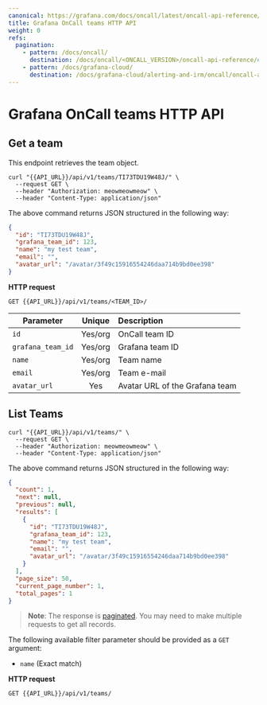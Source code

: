 ```yaml
---
canonical: https://grafana.com/docs/oncall/latest/oncall-api-reference/teams/
title: Grafana OnCall teams HTTP API
weight: 0
refs:
  pagination:
    - pattern: /docs/oncall/
      destination: /docs/oncall/<ONCALL_VERSION>/oncall-api-reference/#pagination
    - pattern: /docs/grafana-cloud/
      destination: /docs/grafana-cloud/alerting-and-irm/oncall/oncall-api-reference/#pagination
---
```


# Grafana OnCall teams HTTP API

## Get a team

This endpoint retrieves the team object.

```shell
curl "{{API_URL}}/api/v1/teams/TI73TDU19W48J/" \
  --request GET \
  --header "Authorization: meowmeowmeow" \
  --header "Content-Type: application/json"
````

The above command returns JSON structured in the following way:

```json
{
  "id": "TI73TDU19W48J",
  "grafana_team_id": 123,
  "name": "my test team",
  "email": "",
  "avatar_url": "/avatar/3f49c15916554246daa714b9bd0ee398"
}
```

**HTTP request**

`GET {{API_URL}}/api/v1/teams/<TEAM_ID>/`

| Parameter         | Unique  | Description                    |
| ----------------- | :-----: | :----------------------------- |
| `id`              | Yes/org | OnCall team ID                 |
| `grafana_team_id` | Yes/org | Grafana team ID                |
| `name`            | Yes/org | Team name                      |
| `email`           | Yes/org | Team e-mail                    |
| `avatar_url`      | Yes     | Avatar URL of the Grafana team |

## List Teams

```shell
curl "{{API_URL}}/api/v1/teams/" \
  --request GET \
  --header "Authorization: meowmeowmeow" \
  --header "Content-Type: application/json"
```

The above command returns JSON structured in the following way:

```json
{
  "count": 1,
  "next": null,
  "previous": null,
  "results": [
    {
      "id": "TI73TDU19W48J",
      "grafana_team_id": 123,
      "name": "my test team",
      "email": "",
      "avatar_url": "/avatar/3f49c15916554246daa714b9bd0ee398"
    }
  ],
  "page_size": 50,
  "current_page_number": 1,
  "total_pages": 1
}
```

> **Note**: The response is [paginated](ref:pagination). You may need to make multiple requests to get all records.

The following available filter parameter should be provided as a `GET` argument:

- `name` (Exact match)

**HTTP request**

`GET {{API_URL}}/api/v1/teams/`
